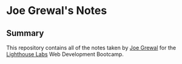 # Joe Grewal's Notes


## Summary
This repository contains all of the notes taken by [Joe Grewal](https://github.com/Joe-Grewal) for the [Lighthouse Labs](https://www.lighthouselabs.ca/) Web Development Bootcamp.
